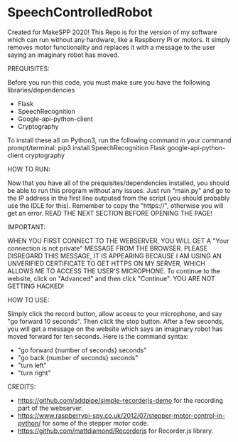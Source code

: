 # SpeechControlledRobot
Created for MakeSPP 2020!
This Repo is for the version of my software which can run without any hardware, like a Raspberry Pi or motors. It simply removes motor functionality and replaces it with a message to the user saying an imaginary robot has moved.

PREQUISITES:

Before you run this code, you must make sure you have the following libraries/dependencies
- Flask
- SpeechRecognition
- Google-api-python-client
- Cryptography

To install these all on Python3, run the following command in your command prompt/terminal:
pip3 install SpeechRecognition Flask google-api-python-client cryptography

HOW TO RUN:

Now that you have all of the prequisites/dependencies installed, you should be able to run this program without any issues. Just run "main.py" and go to the IP address in the first line outputed from the script (you should probably use the IDLE for this). Remember to copy the "https://", otherwise you will get an error. READ THE NEXT SECTION BEFORE OPENING THE PAGE!

IMPORTANT: 

WHEN YOU FIRST CONNECT TO THE WEBSERVER, YOU WILL GET A "Your connection is not private" MESSAGE FROM THE BROWSER. PLEASE DISREGARD THIS MESSAGE, IT IS APPEARING BECAUSE I AM USING AN UNVERIFIED CERTIFICATE TO GET HTTPS ON MY SERVER, WHICH ALLOWS ME TO ACCESS THE USER'S MICROPHONE. To continue to the website, click on "Advanced" and then click "Continue". YOU ARE NOT GETTING HACKED!

HOW TO USE:

Simply click the record button, allow access to your microphone, and say "go forward 10 seconds". Then click the stop button. After a few seconds, you will get a message on the website which says an imaginary robot has moved forward for ten seconds. Here is the command syntax:
- "go forward {number of seconds} seconds"
- "go back {number of seconds} seconds"
- "turn left"
- "turn right"

CREDITS:

- https://github.com/addpipe/simple-recorderjs-demo for the recording part of the webserver.
- https://www.raspberrypi-spy.co.uk/2012/07/stepper-motor-control-in-python/ for some of the stepper motor code.
- https://github.com/mattdiamond/Recorderjs for Recorder.js library.
